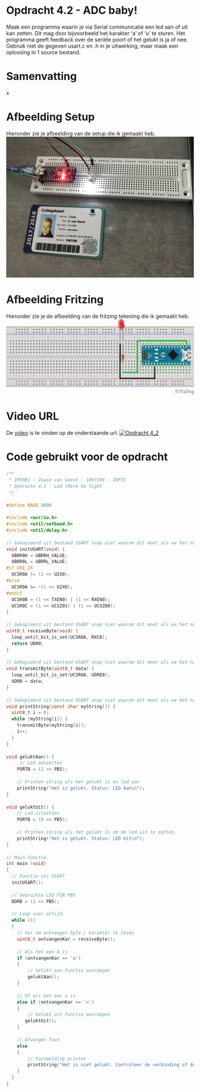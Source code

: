 # Opdracht 4.2 - ADC baby!

Maak een programma waarin je via Serial communicatie een led aan of uit kan zetten. Dit mag door bijvoorbeeld het karakter ‘a’ of ‘u’ te sturen. Het programma geeft feedback over de seriële poort of het gelukt is ja of nee. Gebruik niet de gegeven usart.c en .h in je uitwerking, maar maak een oplossing in 1 source bestand.

# Samenvatting

x

# Afbeelding Setup

Hieronder zie je afbeelding van de setup die ik gemaakt heb.
[![Opdracht 4.2 - Setup](https://github.com/zowie93/IMTHE1/blob/master/opdrachten/opdracht_4_2/assets/img/opdracht4_2_setup.JPG?raw=true)](https://github.com/zowie93/IMTHE1/blob/master/opdrachten/opdracht_4_2/assets/img/opdracht4_2_setup.JPG?raw=true)

# Afbeelding Fritzing

Hieronder zie je de afbeelding van de fritzing tekening die ik gemaakt heb.
[![Opdracht 4.2 - Fritzing](https://github.com/zowie93/IMTHE1/blob/master/opdrachten/opdracht_4_2/assets/img/opdracht4_2_fritzing_bb.png?raw=true)](https://github.com/zowie93/IMTHE1/blob/master/opdrachten/opdracht_4_2/assets/img/opdracht4_2_fritzing_bb.png?raw=true)

# Video URL

De [video][video] is te vinden op de onderstaande url:
[![Opdracht 4_2](https://img.youtube.com/vi/XsHXUzApZ7s/maxresdefault.jpg)](https://youtu.be/XsHXUzApZ7s)

# Code gebruikt voor de opdracht

```c
/**
 * IMTHE1 - Zowie van Geest - 1097398 - INF3C
 * Opdracht 4.2 - Led there be light
 */

#define BAUD 9600

#include <avr/io.h>
#include <util/setbaud.h>
#include <util/delay.h>

// Gekopieerd uit bestand USART snap niet waarom dit moet als we het nu juist over code kwaliteit hebben en object georienteerd programmeren? 
void initUSART(void) {
  UBRR0H = UBRRH_VALUE;
  UBRR0L = UBRRL_VALUE;
#if USE_2X
  UCSR0A |= (1 << U2X0);
#else
  UCSR0A &= ~(1 << U2X0);
#endif
  UCSR0B = (1 << TXEN0) | (1 << RXEN0);
  UCSR0C = (1 << UCSZ01) | (1 << UCSZ00);
}

// Gekopieerd uit bestand USART snap niet waarom dit moet als we het nu juist over code kwaliteit hebben en object georienteerd programmeren? 
uint8_t receiveByte(void) {
  loop_until_bit_is_set(UCSR0A, RXC0);
  return UDR0;
}

// Gekopieerd uit bestand USART snap niet waarom dit moet als we het nu juist over code kwaliteit hebben en object georienteerd programmeren? 
void transmitByte(uint8_t data) {
  loop_until_bit_is_set(UCSR0A, UDRE0);
  UDR0 = data;
}

// Gekopieerd uit bestand USART snap niet waarom dit moet als we het nu juist over code kwaliteit hebben en object georienteerd programmeren? 
void printString(const char myString[]) {
  uint8_t i = 0;
  while (myString[i]) {
    transmitByte(myString[i]);
    i++;
  }
}

void geluktAan() {
     // Led aanzetten
    PORTB = (1 << PB5);

    // Printen string als het gelukt is en led aan
    printString("Het is gelukt. Status: LED Aan\n");
}

void geluktUit() {
    // Led uitzetten
    PORTB = (0 << PB5);

    // Printen string als het gelukt is om de led uit te zetten.
    printString("Het is gelukt. Status: LED Uit\n");
}

// Main functie.
int main (void)
{
  // Functie uti USART
  initUSART();

  // Gebruikte LED PIN PB5
  DDRB = (1 << PB5);

  // Loop voor altijd.
  while (1)
  {
    // Var om ontvangen byte / karakter te lezen
    uint8_t ontvangenKar = receiveByte();

    // Als het een A is
    if (ontvangenKar == 'a')
    {
        // Gelukt aan functie aanroepen
        geluktAan();
    }

    // Of als het een u is
    else if (ontvangenKar == 'u')
    {
        // Gelukt uit functie aanroepen
       geluktUit();
    }

    // Afvangen fout
    else
    {
        // Foutmelding printen
        printString("Het is niet gelukt. Controleer de verbinding of de character\n");
    }
  }
}

```

[video]: https://youtu.be/XsHXUzApZ7s